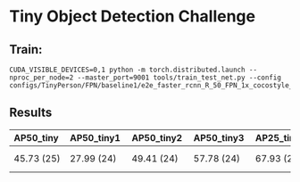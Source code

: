 # Tiny Object Detection Challenge

## Train:

```
CUDA_VISIBLE_DEVICES=0,1 python -m torch.distributed.launch --nproc_per_node=2 --master_port=9001 tools/train_test_net.py --config configs/TinyPerson/FPN/baseline1/e2e_faster_rcnn_R_50_FPN_1x_cocostyle_baseline1.yaml
```

## Results

| AP50_tiny  | AP50_tiny1  | AP50_tiny2  | AP50_tiny3  | AP25_tiny  | AP75_tiny | mr50_tiny  |
|------------|-------------|-------------|-------------|------------|-----------|------------|
| 45.73 (25) | 27.99 (24)  | 49.41 (24)  | 57.78 (24)  | 67.93 (25) | 4.89 (25) | 88.18 (25) |

